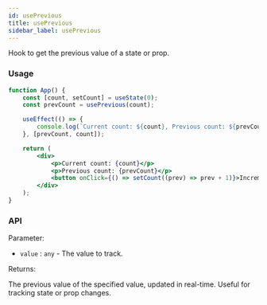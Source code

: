 ```yaml
---
id: usePrevious
title: usePrevious
sidebar_label: usePrevious
---
```


Hook to get the previous value of a state or prop.

### Usage

```jsx
function App() {
	const [count, setCount] = useState(0);
	const prevCount = usePrevious(count);

	useEffect(() => {
		console.log(`Current count: ${count}, Previous count: ${prevCount}`);
	}, [prevCount, count]);

	return (
		<div>
			<p>Current count: {count}</p>
			<p>Previous count: {prevCount}</p>
			<button onClick={() => setCount((prev) => prev + 1)}>Increment</button>
		</div>
	);
}
```

### API

Parameter:

- `value` : `any` - The value to track.

Returns:

The previous value of the specified value, updated in real-time. Useful for tracking state or prop changes.
